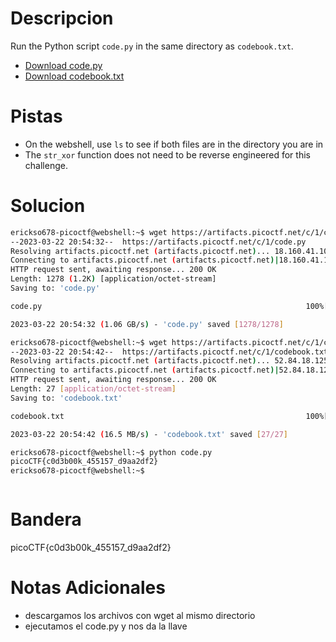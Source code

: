 # Descripcion 
Run the Python script `code.py` in the same directory as `codebook.txt`.

-   [Download code.py](https://artifacts.picoctf.net/c/1/code.py)
-   [Download codebook.txt](https://artifacts.picoctf.net/c/1/codebook.txt)
# Pistas
- On the webshell, use `ls` to see if both files are in the directory you are in
- The `str_xor` function does not need to be reverse engineered for this challenge.
# Solucion 
```bash
erickso678-picoctf@webshell:~$ wget https://artifacts.picoctf.net/c/1/code.py
--2023-03-22 20:54:32--  https://artifacts.picoctf.net/c/1/code.py
Resolving artifacts.picoctf.net (artifacts.picoctf.net)... 18.160.41.106, 18.160.41.121, 18.160.41.113, ...
Connecting to artifacts.picoctf.net (artifacts.picoctf.net)|18.160.41.106|:443... connected.
HTTP request sent, awaiting response... 200 OK
Length: 1278 (1.2K) [application/octet-stream]
Saving to: 'code.py'

code.py                                                           100%[=============================================================================================================================================================>]   1.25K  --.-KB/s    in 0s      

2023-03-22 20:54:32 (1.06 GB/s) - 'code.py' saved [1278/1278]

erickso678-picoctf@webshell:~$ wget https://artifacts.picoctf.net/c/1/codebook.txt
--2023-03-22 20:54:42--  https://artifacts.picoctf.net/c/1/codebook.txt
Resolving artifacts.picoctf.net (artifacts.picoctf.net)... 52.84.18.125, 52.84.18.29, 52.84.18.20, ...
Connecting to artifacts.picoctf.net (artifacts.picoctf.net)|52.84.18.125|:443... connected.
HTTP request sent, awaiting response... 200 OK
Length: 27 [application/octet-stream]
Saving to: 'codebook.txt'

codebook.txt                                                      100%[=============================================================================================================================================================>]      27  --.-KB/s    in 0s      

2023-03-22 20:54:42 (16.5 MB/s) - 'codebook.txt' saved [27/27]

erickso678-picoctf@webshell:~$ python code.py 
picoCTF{c0d3b00k_455157_d9aa2df2}
erickso678-picoctf@webshell:~$ 



```
# Bandera
picoCTF{c0d3b00k_455157_d9aa2df2}
# Notas Adicionales
- descargamos los archivos con wget al mismo directorio 
- ejecutamos el code.py y nos da la llave
